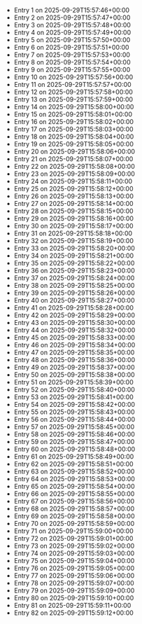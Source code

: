 - Entry 1 on 2025-09-29T15:57:46+00:00
- Entry 2 on 2025-09-29T15:57:47+00:00
- Entry 3 on 2025-09-29T15:57:48+00:00
- Entry 4 on 2025-09-29T15:57:49+00:00
- Entry 5 on 2025-09-29T15:57:50+00:00
- Entry 6 on 2025-09-29T15:57:51+00:00
- Entry 7 on 2025-09-29T15:57:53+00:00
- Entry 8 on 2025-09-29T15:57:54+00:00
- Entry 9 on 2025-09-29T15:57:55+00:00
- Entry 10 on 2025-09-29T15:57:56+00:00
- Entry 11 on 2025-09-29T15:57:57+00:00
- Entry 12 on 2025-09-29T15:57:58+00:00
- Entry 13 on 2025-09-29T15:57:59+00:00
- Entry 14 on 2025-09-29T15:58:00+00:00
- Entry 15 on 2025-09-29T15:58:01+00:00
- Entry 16 on 2025-09-29T15:58:02+00:00
- Entry 17 on 2025-09-29T15:58:03+00:00
- Entry 18 on 2025-09-29T15:58:04+00:00
- Entry 19 on 2025-09-29T15:58:05+00:00
- Entry 20 on 2025-09-29T15:58:06+00:00
- Entry 21 on 2025-09-29T15:58:07+00:00
- Entry 22 on 2025-09-29T15:58:08+00:00
- Entry 23 on 2025-09-29T15:58:09+00:00
- Entry 24 on 2025-09-29T15:58:11+00:00
- Entry 25 on 2025-09-29T15:58:12+00:00
- Entry 26 on 2025-09-29T15:58:13+00:00
- Entry 27 on 2025-09-29T15:58:14+00:00
- Entry 28 on 2025-09-29T15:58:15+00:00
- Entry 29 on 2025-09-29T15:58:16+00:00
- Entry 30 on 2025-09-29T15:58:17+00:00
- Entry 31 on 2025-09-29T15:58:18+00:00
- Entry 32 on 2025-09-29T15:58:19+00:00
- Entry 33 on 2025-09-29T15:58:20+00:00
- Entry 34 on 2025-09-29T15:58:21+00:00
- Entry 35 on 2025-09-29T15:58:22+00:00
- Entry 36 on 2025-09-29T15:58:23+00:00
- Entry 37 on 2025-09-29T15:58:24+00:00
- Entry 38 on 2025-09-29T15:58:25+00:00
- Entry 39 on 2025-09-29T15:58:26+00:00
- Entry 40 on 2025-09-29T15:58:27+00:00
- Entry 41 on 2025-09-29T15:58:28+00:00
- Entry 42 on 2025-09-29T15:58:29+00:00
- Entry 43 on 2025-09-29T15:58:30+00:00
- Entry 44 on 2025-09-29T15:58:32+00:00
- Entry 45 on 2025-09-29T15:58:33+00:00
- Entry 46 on 2025-09-29T15:58:34+00:00
- Entry 47 on 2025-09-29T15:58:35+00:00
- Entry 48 on 2025-09-29T15:58:36+00:00
- Entry 49 on 2025-09-29T15:58:37+00:00
- Entry 50 on 2025-09-29T15:58:38+00:00
- Entry 51 on 2025-09-29T15:58:39+00:00
- Entry 52 on 2025-09-29T15:58:40+00:00
- Entry 53 on 2025-09-29T15:58:41+00:00
- Entry 54 on 2025-09-29T15:58:42+00:00
- Entry 55 on 2025-09-29T15:58:43+00:00
- Entry 56 on 2025-09-29T15:58:44+00:00
- Entry 57 on 2025-09-29T15:58:45+00:00
- Entry 58 on 2025-09-29T15:58:46+00:00
- Entry 59 on 2025-09-29T15:58:47+00:00
- Entry 60 on 2025-09-29T15:58:48+00:00
- Entry 61 on 2025-09-29T15:58:49+00:00
- Entry 62 on 2025-09-29T15:58:51+00:00
- Entry 63 on 2025-09-29T15:58:52+00:00
- Entry 64 on 2025-09-29T15:58:53+00:00
- Entry 65 on 2025-09-29T15:58:54+00:00
- Entry 66 on 2025-09-29T15:58:55+00:00
- Entry 67 on 2025-09-29T15:58:56+00:00
- Entry 68 on 2025-09-29T15:58:57+00:00
- Entry 69 on 2025-09-29T15:58:58+00:00
- Entry 70 on 2025-09-29T15:58:59+00:00
- Entry 71 on 2025-09-29T15:59:00+00:00
- Entry 72 on 2025-09-29T15:59:01+00:00
- Entry 73 on 2025-09-29T15:59:02+00:00
- Entry 74 on 2025-09-29T15:59:03+00:00
- Entry 75 on 2025-09-29T15:59:04+00:00
- Entry 76 on 2025-09-29T15:59:05+00:00
- Entry 77 on 2025-09-29T15:59:06+00:00
- Entry 78 on 2025-09-29T15:59:07+00:00
- Entry 79 on 2025-09-29T15:59:09+00:00
- Entry 80 on 2025-09-29T15:59:10+00:00
- Entry 81 on 2025-09-29T15:59:11+00:00
- Entry 82 on 2025-09-29T15:59:12+00:00
